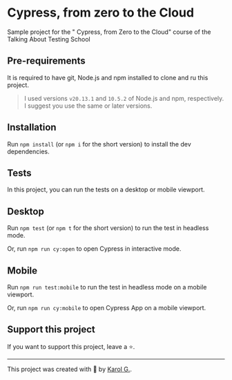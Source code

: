 # Cypress, from zero to the Cloud

Sample project for the " Cypress, from Zero to the Cloud"  course of the Talking About Testing School

## Pre-requirements

It is required to have git,  Node.js and npm installed to clone and ru this project.

> I used versions `v20.13.1` and `10.5.2` of Node.js and npm, respectively. I suggest you use the same or later versions.

## Installation

Run `npm install` (or `npm i` for the short version) to install the dev dependencies.

## Tests

In this project, you can run the tests on a desktop or mobile viewport.

## Desktop

Run `npm test` (or `npm t` for the short version) to run the test in headless mode.

Or, run `npm run cy:open` to open Cypress in interactive mode.

## Mobile

Run `npm run test:mobile` to run the test in headless mode on a mobile viewport.

Or, run `npm run cy:mobile` to open Cypress App on a mobile viewport.

## Support this project

If you want to support this project, leave a ⭐.

___

This project was created with 🌺 by [Karol G.](https://github.com/KarolGuerini).